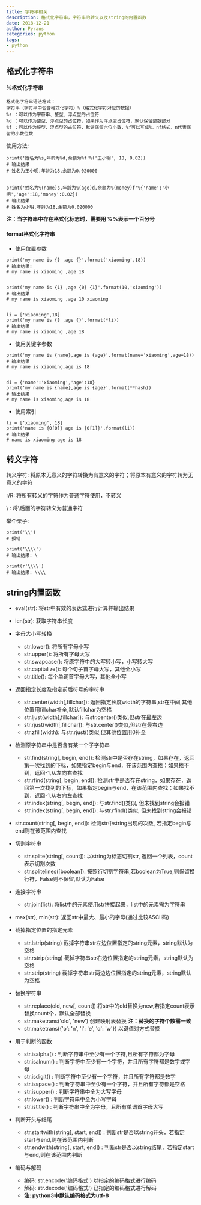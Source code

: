 ```yaml
---
title: 字符串相关
description: 格式化字符串，字符串的转义以及string的内置函数
date: 2018-12-21
author: Pyrans
categories: python
tags:
- python
---
```


## 格式化字符串

#### %格式化字符串

~~~
格式化字符串语法格式：
字符串（字符串中包含格式化字符）%（格式化字符对应的数据）
%s ：可以作为字符串、整型、浮点型的占位符
%d ：可以作为整型、浮点型的占位符，如果作为浮点型占位符，默认保留整数部分
%f ：可以作为整型、浮点型的占位符，默认保留六位小数，%f可以写成%。nf格式，n代表保留的小数位数
~~~

使用方法:

~~~
print('姓名为%s,年龄为%d,余额为%f'%('王小明', 18, 0.02))
# 输出结果
# 姓名为王小明,年龄为18,余额为0.020000


print('姓名为%(name)s,年龄为%(age)d,余额为%(money)f'%{'name':'小明','age':18,'money':0.02})
# 输出结果
# 姓名为小明,年龄为18,余额为0.020000
~~~

**注：当字符串中存在格式化标志时，需要用 %%表示一个百分号**

#### format格式化字符串

* 使用位置参数

~~~
print('my name is {} ,age {}'.format('xiaoming',18))
# 输出结果:
# my name is xiaoming ,age 18


print('my name is {1} ,age {0} {1}'.format(10,'xiaoming'))
# 输出结果
# my name is xiaoming ,age 10 xiaoming


li = ['xiaoming',18]
print('my name is {} ,age {}'.format(*li))
# 输出结果
# my name is xiaoming ,age 18
~~~

* 使用关键字参数

~~~
print('my name is {name},age is {age}'.format(name='xiaoming',age=18))
# 输出结果
# my name is xiaoming,age is 18


di = {'name':'xiaoming','age':18}
print('my name is {name},age is {age}'.format(**hash))
# 输出结果
# my name is xiaoming,age is 18
~~~

* 使用索引

~~~
li = ['xiaoming', 18]
print('name is {0[0]} age is {0[1]}'.format(li))
# 输出结果
# name is xiaoming age is 18
~~~

## 转义字符

转义字符: 将原本无意义的字符转换为有意义的字符；将原本有意义的字符转为无意义的字符

r/R: 将所有转义的字符作为普通字符使用，不转义

\ : 将\后面的字符转义为普通字符

举个栗子:

~~~
print('\\')
# 报错

print('\\\\')
# 输出结果: \

print(r'\\\\')
# 输出结果: \\\\
~~~

## string内置函数

* eval(str): 将str中有效的表达式进行计算并输出结果
* len(str): 获取字符串长度
* 字母大小写转换

  * str.lower():   将所有字母小写
  * str.upper():   将所有字母大写
  * str.swapcase():  将原字符中的大写转小写，小写转大写
  * str.capitalize():  每个句子首字母大写，其他全小写
  * str.title():  每个单词首字母大写，其他全小写
* 返回指定长度及指定前后符号的字符串

  * str.center(width[,fillchar]):  返回指定长度width的字符串,str在中间,其他位置用fillchar补全,默认fillchar为空格
  * str.ljust(width[,fillchar]):  与str.center()类似,但str在最左边
  * str.rjust(width[,fillchar]):  与str.center()类似,但str在最右边
  * str.zfill(width):  与str.rjust()类似,但其他位置用0补全
* 检测原字符串中是否含有某一个子字符串
  * str.find(string[, begin, end]): 检测str中是否存在string，如果存在，返回第一次找到的下标，如果指定begin与end，在该范围内查找；如果找不到，返回-1,从左向右查找
  * str.rfind(string[, begin, end]): 检测str中是否存在string，如果存在，返回第一次找到的下标，如果指定begin与end，在该范围内查找；如果找不到，返回-1,从右向左查找
  * str.index(string[, begin, end]): 与str.find()类似, 但未找到string会报错
  * str.index(string[, begin, end]): 与str.rfind()类似, 但未找到string会报错
* str.count(string[, begin, end]): 检测str中string出现的次数, 若指定begin与end则在该范围内查找
* 切割字符串
  * str.splite(string[, count]): 以string为标志切割str, 返回一个列表，count表示切割次数
  * str.splitelines([boolean]): 按照行切割字符串,若boolean为True,则保留换行符，False则不保留,默认为False
* 连接字符串
  * str.join(list):  将list中的元素使用str拼接起来，list中的元素需为字符串
* max(str), min(str): 返回str中最大、最小的字母(通过比较ASCII码)
* 截掉指定位置的指定元素
  * str.lstrip(string)  截掉字符串str左边位置指定的string元素，string默认为空格
  * str.rstrip(string) 截掉字符串str右边位置指定的string元素，string默认为空格
  * str.strip(string)   截掉字符串str两边边位置指定的string元素，string默认为空格
* 替换字符串
  * str.replace(old, new[, count]) 将str中的old替换为new,若指定count表示替换count个，默认全部替换
  * str.maketrans('old', 'new')   创建映射表替换  **注：替换的字符个数需一致**
  * str.maketrans({'o': 'n', 'l': 'e', 'd': 'w'})  以键值对方式替换
* 用于判断的函数
  * str.isalpha() : 判断字符串中至少有一个字符,且所有字符都为字母
  * str.isalnum() : 判断字符中至少有一个字符，并且所有字符都是数字或字母
  * str.isdigit() : 判断字符中至少有一个字符，并且所有字符都是数字
  * str.isspace() : 判断字符串中至少有一个字符，并且所有字符都是空格
  * str.isupper() : 判断字符串中全为大写字母
  * str.lower() : 判断字符串中全为小写字母
  * str.istitle() : 判断字符串中全为字母，且所有单词首字母大写
* 判断开头与结尾
  * str.startwith(string[, start, end]) : 判断str是否以string开头，若指定start与end,则在该范围内判断
  * str.endwith(string[, start, end]) : 判断str是否以string结尾，若指定start与end,则在该范围内判断
* 编码与解码
  * 编码: str.encode('编码格式')   以指定的编码格式进行编码
  * 解码: str.decode('编码格式')    已指定的编码格式进行解码
  * **注: python3中默认编码格式为utf-8**
